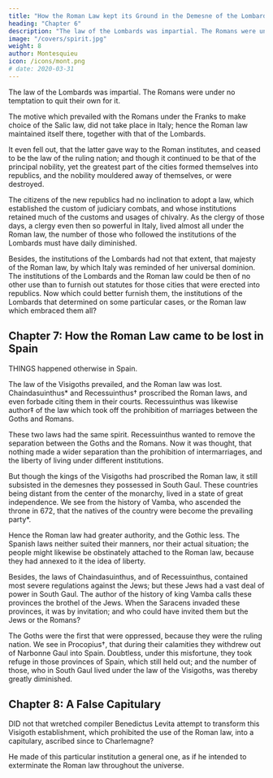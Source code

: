 ```yaml
---
title: "How the Roman Law kept its Ground in the Demesne of the Lombards"
heading: "Chapter 6"
description: "The law of the Lombards was impartial. The Romans were under no temptation to quit their own for it."
image: "/covers/spirit.jpg"
weight: 8
author: Montesquieu
icon: /icons/mont.png
# date: 2020-03-31
---
```





The law of the Lombards was impartial. The Romans were under no temptation to quit their own for it. 

The motive which prevailed with the Romans under the Franks to make choice of the Salic law, did not take place in Italy; hence the Roman law maintained itself there, together with that of the Lombards.

It even fell out, that the latter gave way to the Roman institutes, and ceased to be the law of the ruling nation; and though it continued to be that of the principal nobility, yet the greatest part of the cities formed themselves into republics, and the nobility mouldered away of themselves, or were destroyed. 

The citizens of the new republics had no inclination to adopt a law, which established the custom of judiciary combats, and whose institutions retained much of the  customs and usages of chivalry. As the clergy of those days, a clergy even then so powerful in Italy, lived almost all under the Roman law, the number of those who followed the institutions of the Lombards must have daily diminished.

Besides, the institutions of the Lombards had not that extent, that majesty of the Roman law, by which Italy was reminded of her universal dominion. The institutions of the Lombards and the Roman law could be then of no other use than to furnish out statutes for those cities that were erected into republics. Now which could better furnish them, the institutions of the Lombards that determined on some particular cases, or the Roman law which embraced them all?



## Chapter 7:  How the Roman Law came to be lost in Spain

THINGS happened otherwise in Spain. 

The law of the Visigoths prevailed, and the Roman law was lost. Chaindasuinthus* and Recessuinthus† proscribed the Roman laws, and even forbade citing them in their courts. Recessuinthus was likewise author‡ of the law which took off the prohibition of marriages between the Goths and Romans. 

These two laws had the same spirit. Recessuinthus wanted to remove the separation between the Goths and the Romans. Now it was thought, that nothing made a wider separation than the prohibition of intermarriages,  and the liberty of living under different institutions.

But though the kings of the Visigoths had proscribed the Roman law, it still subsisted in the demesnes they possessed in South Gaul. These countries being distant from the center of the monarchy, lived in a state of great independence. We see from the history of Vamba, who ascended the throne in 672, that the natives of the country were become the prevailing party*. 

Hence the Roman law had greater authority, and the Gothic less. The Spanish laws neither suited their manners, nor their actual situation; the people might likewise be obstinately attached to the Roman law, because they had annexed to it the idea of liberty. 

Besides, the laws of Chaindasuinthus, and of Recessuinthus, contained most severe regulations against the Jews; but these Jews had a vast deal of power in South Gaul. The author of the history of king Vamba calls these provinces the brothel of the Jews. When the Saracens invaded these provinces, it was by invitation; and who could have invited them but the Jews or the Romans? 

The Goths were the first that were oppressed, because they were the ruling nation. We see in Procopius†, that during their calamities they withdrew out of Narbonne Gaul into Spain. Doubtless, under this misfortune, they took refuge in those provinces of Spain, which still held out; and the number of those, who in South Gaul lived under the law of the Visigoths, was thereby greatly diminished.




## Chapter 8:  A False Capitulary

DID not that wretched compiler Benedictus Levita attempt to transform this Visigoth establishment, which prohibited the use of the Roman law, into a capitulary, ascribed since to Charlemagne?

He made of this particular institution a general one, as if he intended to exterminate the Roman law throughout the universe.


